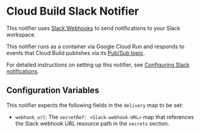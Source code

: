 # Cloud Build Slack Notifier

This notifier uses [Slack Webhooks](https://api.slack.com/messaging/webhooks) to
send notifications to your Slack workspace.

This notifier runs as a container via Google Cloud Run and responds to
events that Cloud Build publishes via its
[Pub/Sub topic](https://cloud.google.com/cloud-build/docs/send-build-notifications).

For detailed instructions on setting up this notifier,
see [Configuring Slack notifications](https://cloud.google.com/cloud-build/docs/configure-notifications#configuring_slack_notifications).

## Configuration Variables

This notifier expects the following fields in the `delivery` map to be set:

- `webhook_url`: The `secretRef: <Slack-webhook-URL>` map that references the
Slack webhook URL resource path in the `secrets` section.
